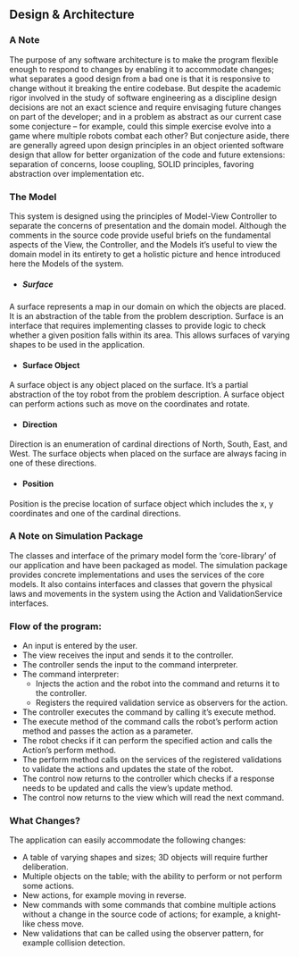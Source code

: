 ## Design & Architecture ##

### A Note ###
The purpose of any software architecture is to make the program flexible enough to respond to changes by enabling it to accommodate changes; what separates a good design from a bad one is that it is responsive to change without it breaking the entire codebase. But despite the academic rigor involved in the study of software engineering as a discipline design decisions are not an exact science and require envisaging future changes on part of the developer; and in a problem as abstract as our current case some conjecture – for example, could this simple exercise evolve into a game where multiple robots combat each other? But conjecture aside, there are generally agreed upon design principles in an object oriented software design that allow for better organization of the code and future extensions: separation of concerns, loose coupling, SOLID principles, favoring abstraction over implementation etc. 

### The Model ###
This system is designed using the principles of Model-View Controller to separate the concerns of presentation and the domain model. Although the comments in the source code provide useful briefs on the fundamental aspects of the View, the Controller, and the Models it’s useful to view the domain model in its entirety to get a holistic picture and hence introduced here the Models of the system.

* ##### Surface ####
A surface represents a map in our domain on which the objects are placed. It is an abstraction of the table from the problem description. Surface is an interface that requires implementing classes to provide logic to check whether a given position falls within its area. This allows surfaces of varying shapes to be used in the application.


* #### Surface Object ###
A surface object is any object placed on the surface. It’s a partial abstraction of the toy robot from the problem description. A surface object can perform actions such as move on the coordinates and rotate.

* #### Direction ###
Direction is an enumeration of cardinal directions of North, South, East, and West. The surface objects when placed on the surface are always facing in one of these directions.

* #### Position ###
Position is the precise location of surface object which includes the x, y coordinates and one of the cardinal directions.

### A Note on Simulation Package ###
The classes and interface of the primary model form the ‘core-library’ of our application and have been packaged as model. The simulation package provides concrete implementations and uses the services of the core models. It also contains interfaces and classes that govern the physical laws and movements in the system using the Action and ValidationService interfaces.

### Flow of the program: ###
* An input is entered by the user.
* The view receives the input and sends it to the controller.
* The controller sends the input to the command interpreter.
* The command interpreter:
  * Injects the action and the robot into the command and returns it to the controller.
  * Registers the required validation service as observers for the action.
* The controller executes the command by calling it’s execute method.
* The execute method of the command calls the robot’s perform action method and passes the action as a parameter.
* The robot checks if it can perform the specified action and calls the Action’s perform method.
* The perform method calls on the services of the registered validations to validate the actions and updates the state of the robot.
* The control now returns to the controller which checks if a response needs to be updated and calls the view’s update method.
* The control now returns to the view which will read the next command.

### What Changes? ###

The application can easily accommodate the following changes:
* A table of varying shapes and sizes; 3D objects will require further deliberation.
* Multiple objects on the table; with the ability to perform or not perform some actions.
* New actions, for example moving in reverse.
* New commands with some commands that combine multiple actions without a change in the source code of actions; for example, a knight-like chess move.
* New validations that can be called using the observer pattern, for example collision detection.
